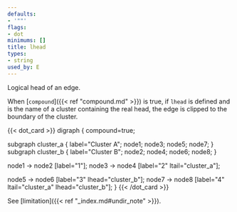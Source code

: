 ```yaml
---
defaults:
- '""'
flags:
- dot
minimums: []
title: lhead
types:
- string
used_by: E
---
```

Logical head of an edge.

When [`compound`]({{< ref "compound.md" >}}) is true, if `lhead` is defined and is the name
of a cluster containing the real head, the edge is clipped to the boundary of
the cluster.

{{< dot_card >}}
digraph {
  compound=true;

  subgraph cluster_a {
    label="Cluster A";
    node1; node3; node5; node7;
  }
  subgraph cluster_b {
    label="Cluster B";
    node2; node4; node6; node8;
  }

  node1 -> node2 [label="1"];
  node3 -> node4 [label="2" ltail="cluster_a"];
  
  node5 -> node6 [label="3" lhead="cluster_b"];
  node7 -> node8 [label="4" ltail="cluster_a" lhead="cluster_b"];
}
{{< /dot_card >}}

See [limitation]({{< ref "_index.md#undir_note" >}}).
